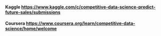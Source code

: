 #### Kaggle https://www.kaggle.com/c/competitive-data-science-predict-future-sales/submissions

#### Coursera https://www.coursera.org/learn/competitive-data-science/home/welcome

